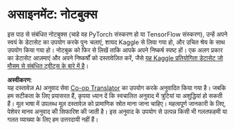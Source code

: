 <!--
CO_OP_TRANSLATOR_METADATA:
{
  "original_hash": "47f7d3c6a5373543e051e4d1140ce898",
  "translation_date": "2025-08-24T09:48:19+00:00",
  "source_file": "lessons/5-NLP/16-RNN/assignment.md",
  "language_code": "hi"
}
-->
# असाइनमेंट: नोटबुक्स

इस पाठ से संबंधित नोटबुक्स (चाहे वह PyTorch संस्करण हो या TensorFlow संस्करण), उन्हें अपने स्वयं के डेटासेट का उपयोग करके पुनः चलाएं, शायद Kaggle से लिया गया हो, और उचित श्रेय के साथ उपयोग किया गया हो। नोटबुक को फिर से लिखें ताकि आपके अपने निष्कर्ष स्पष्ट हों। एक अलग प्रकार का डेटासेट आज़माएं और अपने निष्कर्षों को दस्तावेज़ित करें, जैसे [यह Kaggle प्रतियोगिता डेटासेट जो मौसम से संबंधित ट्वीट्स के बारे में है](https://www.kaggle.com/competitions/crowdflower-weather-twitter/data?select=train.csv)।

**अस्वीकरण**:  
यह दस्तावेज़ AI अनुवाद सेवा [Co-op Translator](https://github.com/Azure/co-op-translator) का उपयोग करके अनुवादित किया गया है। जबकि हम सटीकता के लिए प्रयासरत हैं, कृपया ध्यान दें कि स्वचालित अनुवाद में त्रुटियां या अशुद्धियां हो सकती हैं। मूल भाषा में उपलब्ध मूल दस्तावेज़ को प्रामाणिक स्रोत माना जाना चाहिए। महत्वपूर्ण जानकारी के लिए, पेशेवर मानव अनुवाद की सिफारिश की जाती है। इस अनुवाद के उपयोग से उत्पन्न किसी भी गलतफहमी या गलत व्याख्या के लिए हम उत्तरदायी नहीं हैं।